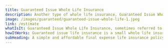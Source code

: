```yaml
---
title: Guaranteed Issue Whole Life Insurance
description: Another type of whole life insurance, Guaranteed Issue Whole Life Insurance is designed just for those ages 50 to 80 years old. If you meet the age requirement, you can't be turned down for health reasons — you're guaranteed approval. You can also skip the medical exam and the health questionnaire, which are requirements for other types of life insurance. For those who qualify, it a good way to find the coverage you need without the hassle you don't.
image: /images/guaranteed/guaranteed-issue-whole-life-1.jpeg
link: /estimate
whatIsIt: Guaranteed Issue Whole Life Insurance, sometimes referred to as Guaranteed Acceptance Whole Life Insurance, from American General Life Insurance Company is a simple and affordable final expense life insurance policy specifically for seniors. The product does not require a medical exam or health questions in order to qualify. Instead, eligible seniors ages 50-80 can secure a policy to help cover expenses like medical bills, credit card debt or funeral and burial costs that can help protect your loved ones from future financial burdens.
howItWorks: Guaranteed issue life insurance is a small whole life insurance policy with no health qualifications. Guaranteed issue life insurance does not pay death benefits during the first two or three years the policy is in force, but it does return the policy's premiums plus 10% interest if the insured dies during this period.
subHeading: A simple and affordable final expense life insurance policy specifically for seniors.
---
```

